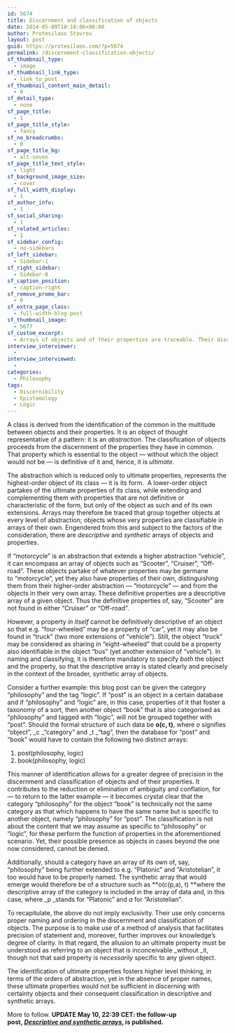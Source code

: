 ```yaml
---
id: 5674
title: Discernment and classification of objects
date: 2014-05-09T10:18:06+00:00
author: Protesilaos Stavrou
layout: post
guid: https://protesilaos.com/?p=5674
permalink: /discernment-classification-objects/
sf_thumbnail_type:
  - image
sf_thumbnail_link_type:
  - link_to_post
sf_thumbnail_content_main_detail:
  - 0
sf_detail_type:
  - none
sf_page_title:
  - 1
sf_page_title_style:
  - fancy
sf_no_breadcrumbs:
  - 0
sf_page_title_bg:
  - alt-seven
sf_page_title_text_style:
  - light
sf_background_image_size:
  - cover
sf_full_width_display:
  - 1
sf_author_info:
  - 1
sf_social_sharing:
  - 1
sf_related_articles:
  - 1
sf_sidebar_config:
  - no-sidebars
sf_left_sidebar:
  - Sidebar-1
sf_right_sidebar:
  - Sidebar-8
sf_caption_position:
  - caption-right
sf_remove_promo_bar:
  - 0
sf_extra_page_class:
  - full-width-blog-post
sf_thumbnail_image:
  - 5677
sf_custom_excerpt:
  - Arrays of objects and of their properties are traceable. Their discernibility rests on a method of attaching proper names at every order of abstraction.
interview_interviewer:
  - 
interview_interviewed:
  - 
categories:
  - Philosophy
tags:
  - Discernibility
  - Epistemology
  - Logic
---
```

A class is derived from the identification of the common in the multitude between objects and their properties. It is an object of thought representative of a pattern: it is an _abstraction_. The classification of objects proceeds from the discernment of the properties they have in common. That property which is essential to the object — without which the object would not be — is definitive of it and, hence, it is _ultimate_.

The abstraction which is reduced only to ultimate properties, represents the highest-order object of its class — it is its form.  A lower-order object partakes of the ultimate properties of its class, while extending and complementing them with properties that are not definitive or characteristic of the form, but only of the object as such and of its own extensions. Arrays may therefore be traced that group together objects at every level of abstraction; objects whose very properties are classifiable in arrays of their own. Engendered from this and subject to the factors of the consideration, there are _descriptive_ and _synthetic_ arrays of objects and properties.

If &#8220;motorcycle&#8221; is an abstraction that extends a higher abstraction &#8220;vehicle&#8221;, it can encompass an array of objects such as &#8220;Scooter&#8221;, &#8220;Cruiser&#8221;, &#8220;Off-road&#8221;. These objects partake of whatever properties may be germane to &#8220;motorcycle&#8221;, yet they also have properties of their own, distinguishing them from their higher-order abstraction — &#8220;motorcycle&#8221; — and from the objects in their very own array. These definitive properties are a descriptive array of a given object. Thus the definitive properties of, say, &#8220;Scooter&#8221; are not found in either &#8220;Cruiser&#8221; or &#8220;Off-road&#8221;.

However, a property _in itself_ cannot be definitively descriptive of an object so that e.g. &#8220;four-wheeled&#8221; may be a property of &#8220;car&#8221;, yet it may also be found in &#8220;truck&#8221; (two more extensions of &#8220;vehicle&#8221;). Still, the object &#8220;truck&#8221; may be considered as sharing in &#8220;eight-wheeled&#8221; that could be a property also identifiable in the object &#8220;bus&#8221; (yet another extension of &#8220;vehicle&#8221;). In naming and classifying, it is therefore mandatory to specify _both_ the object and the property, so that the descriptive array is stated clearly and precisely in the context of the broader, synthetic array of objects.

Consider a further example: this blog post can be given the category &#8220;philosophy&#8221; and the tag &#8220;logic&#8221;. If &#8220;post&#8221; is an object in a certain database and if &#8220;philosophy&#8221; and &#8220;logic&#8221; are, in this case, properties of it that foster a taxonomy of a sort, then another object &#8220;book&#8221; that is also categorised as &#8220;philosophy&#8221; and tagged with &#8220;logic&#8221;, will not be grouped together with &#8220;post&#8221;. Should the formal structure of such data be **o(c, t)**, where _o_ signifies &#8220;object&#8221;, _c _&#8220;category&#8221; and _t _&#8220;tag&#8221;, then the database for &#8220;post&#8221; and &#8220;book&#8221; would have to contain the following two distinct arrays:

  1. post(philosophy, logic)
  2. book(philosophy, logic)

This manner of identification allows for a greater degree of precision in the discernment and classification of objects and of their properties. It contributes to the reduction or elimination of ambiguity and conflation, for — to return to the latter example — it becomes crystal clear that the category &#8220;philosophy&#8221; for the object &#8220;book&#8221; is technically not the same category as that which happens to have the same name but is specific to another object, namely &#8220;philosophy&#8221; for &#8220;post&#8221;. The classification is not about the content that we may assume as specific to &#8220;philosophy&#8221; or &#8220;logic&#8221;, for these perform the function of properties in the aforementioned scenario. Yet, their possible presence as objects in cases beyond the one now considered, cannot be denied.

Additionally, should a category have an array of its own of, say, &#8220;philosophy&#8221; being further extended to e.g. &#8220;Platonic&#8221; and &#8220;Aristotelian&#8221;, it too would have to be properly named. The synthetic array that would emerge would therefore be of a structure such as **o(c(p,a), t) **where the descriptive array of the category is included in the array of data and, in this case, where _p _stands for &#8220;Platonic&#8221; and _a_ for &#8220;Aristotelian&#8221;.

To recapitulate, the above do not imply exclusivity. Their use only concerns proper naming and ordering in the discernment and classification of objects. The purpose is to make use of a method of analysis that facilitates precision of statement and, moreover, further improves our knowledge&#8217;s degree of clarity. In that regard, the allusion to an ultimate property must be understood as referring to an object that is inconceivable _without _it, though not that said property is _necessarily_ specific to any given object.

The identification of ultimate properties fosters higher level thinking, in terms of the orders of abstraction, yet in the absence of proper names, these ultimate properties would not be sufficient in discerning with certainty objects and their consequent classification in descriptive and synthetic arrays.

More to follow. **UPDATE May 10, 22:39 CET: the follow-up post, [_Descriptive and synthetic arrays_](https://protesilaos.com/descriptive-synthetic-arrays/ "Descriptive and synthetic arrays"), is published.**